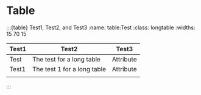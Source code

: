 # Table

:::{table} Test1, Test2, and Test3
:name: table:Test
:class: longtable
:widths: 15 70 15

| Test1 | Test2                       | Test3     |
| ----- | --------------------------- | --------- |
| Test  | The test for a long table   | Attribute |
| Test1 | The test 1 for a long table | Attribute |
|       |                             |           |
:::

